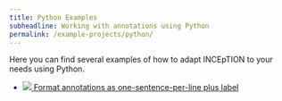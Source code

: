 ```yaml
---
title: Python Examples
subheadline: Working with annotations using Python
permalink: /example-projects/python/
---
```


Here you can find several examples of how to adapt INCEpTION to your needs using Python.

* [<img src="https://colab.research.google.com/assets/colab-badge.svg"/> Format annotations as one-sentence-per-line plus label][1]

[1]: https://colab.research.google.com/github/inception-project/inception-project.github.io/blob/master/_example-projects/python/INCEpTION_Annotations_as_one_sentence_and_label_per_line.ipynb
